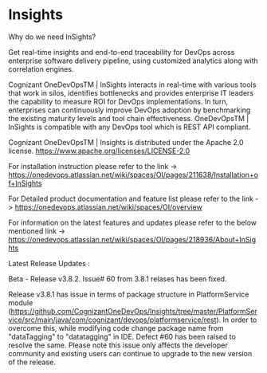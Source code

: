 # Insights

Why do we need InSights?

Get real-time insights and end-to-end traceability for DevOps across enterprise software delivery pipeline, using customized analytics along with correlation engines.

Cognizant OneDevOpsTM | InSights interacts in real-time with various tools that work in silos, identifies bottlenecks and provides enterprise IT leaders the capability to measure ROI for DevOps implementations. In turn, enterprises can continuously improve DevOps adoption by benchmarking the existing maturity levels and tool chain effectiveness. OneDevOpsTM | InSights is compatible with any DevOps tool which is REST API compliant.

Cognizant OneDevOpsTM | Insights is distributed under the Apache 2.0 license. https://www.apache.org/licenses/LICENSE-2.0

For installation instruction please refer to the link -> https://onedevops.atlassian.net/wiki/spaces/OI/pages/211638/Installation+of+InSights

For Detailed product documentation and feature list please refer to the link -> https://onedevops.atlassian.net/wiki/spaces/OI/overview

For information on the latest features and updates please refer to the below mentioned link -> https://onedevops.atlassian.net/wiki/spaces/OI/pages/218936/About+InSights


Latest Release Updates :

Beta - Release v3.8.2. Issue# 60 from 3.8.1 relases has been fixed.

Release v3.8.1 has issue in terms of package structure in PlatformService module (https://github.com/CognizantOneDevOps/Insights/tree/master/PlatformService/src/main/java/com/cognizant/devops/platformservice/rest).
In order to overcome this, while modifying code change package name from "dataTagging" to "datatagging" in IDE.
Defect #60 has been raised to resolve the same. Please note this issue only affects the developer community and existing users can continue to upgrade to the new version of the release. 
